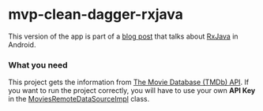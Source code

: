 # mvp-clean-dagger-rxjava

This version of the app is part of a [blog post](http://joseangelmaneiro.com/mvp-clean-rxjava/) that talks about [RxJava](https://github.com/ReactiveX/RxJava) in Android.

### What you need

This project gets the information from [The Movie Database (TMDb) API](https://developers.themoviedb.org/3/getting-started/introduction). If you want to run the project correctly, you will have to use your own **API Key** in the [MoviesRemoteDataSourceImpl](https://github.com/JoseAngelManeiro/Movies-MVP-Kotlin/blob/mvp-clean-dagger-rxjava/app/src/main/kotlin/com/joseangelmaneiro/movies/data/source/remote/MoviesRemoteDataSourceImpl.kt) class.